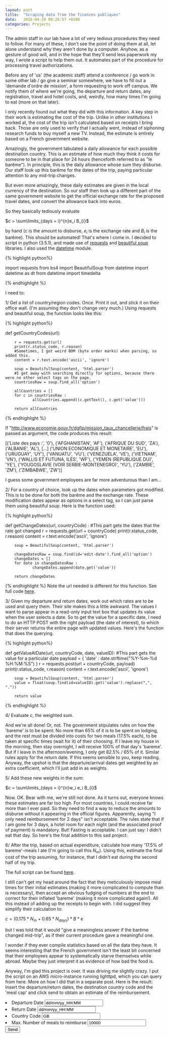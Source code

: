```yaml
---
layout: post
title:  "Scraping data from the finances publiques"
date:   2016-04-29 00:26:57 +0100
categories: Projects
---
```


The admin staff in our lab have a lot of very tedious procedures they need to follow. For many of these, I don't see the point of doing them at all, let alone understand why they aren't done by a computer. Anyhow, as a gesture of good will, and in the hope that they'll send less paperwork my way, I wrote a script to help them out. It automates part of the procedure for processing travel authorizations.

Before any of 'us' (the academic staff) attend a conference / go work in some other lab / go give a seminar somewhere, we have to fill out a 'demande d'ordre de mission', a form requesting to work off campus. We notify them of where we're going, the departure and return dates, any registration, travel and hotel costs, and, weirdly, how many times I'm going to eat (more on that later).

I only recently found out what they did with this information. A key step in their work is estimating the cost of the trip. Unlike in other institutions I worked at, the cost of the trip isn't calculated based on receipts I bring back. Those are only used to verify that I actually went, instead of siphoning research funds to buy myself a new TV. Instead, the estimate is entirely based on a French government website.

Amazingly, the government tabulated a daily allowance for each possible destination country. This is an estimate of how much they think it costs for someone to be in that place for 24 hours (henceforth referred to as "le barême"). In principle, this is the daily allowance whose sum they disburse. Our staff look up this barême for the dates of the trip, paying particular attention to any mid-trip changes. 

But even more amazingly, these daily estimates are given in the local currency of the destination. So our staff then look up a different part of the same government website to get the official exchange rate for the proposed travel dates, and convert the allowance back into euros. 

So they basically tediously evaluate

<script type="text/x-mathjax-config">
        MathJax.Hub.Config({tex2jax: {inlineMath: [['$','$'], ['\\(','\\)']]}});
</script>
<script type="text/javascript" async
  src="https://cdn.mathjax.org/mathjax/latest/MathJax.js?config=TeX-AMS_CHTML">
</script>

$c = \sum\limits_{days = i}^{n}e_i B_{i}$


by hand ($c$ is the amount to disburse, $e_i$ is the exchange rate and $B_i$ is the barême). This should be automated! That's where I come in. I decided to script in python (3.5.1), and made use of [requests] and [beautiful soup] libraries. I also used the [datetime] module.

{% highlight python%}

import requests
from bs4 import BeautifulSoup
from datetime import datetime as dt
from datetime import timedelta

{% endhighlight %}

I need to:

1/ Get a list of country/region codes. Once. Print it out, and stick it on their office wall. (I'm assuming they don't change very much.) Using requests and beautiful soup, the function looks like this:

{% highlight python%}

def getCountryCodes(url):
        
        r = requests.get(url)
        print(r.status_code, r.reason)
        #Sometimes, I got weird BOM (byte order marks) when parsing, so added this.
        content = r.text.encode('ascii', 'ignore')

        soup = BeautifulSoup(content, 'html.parser')
        #I got away with searching directly for options, because there were no other select tags on the page.
        countriesRaw = soup.find_all('option')

        allCountries = []
        for c in countriesRaw :
                allCountries.append((c.getText(), c.get('value')))
        
        return allCountries

{% endhighlight %}

If "http://www.economie.gouv.fr/dgfip/mission_taux_chancellerie/frais" is passed as argument, the code produces this result:

[('Liste des pays :', '0'), ('AFGHANISTAN', 'AF'), ('AFRIQUE DU SUD', 'ZA'), ('ALBANIE', 'AL'), [...] ('UNION ECONOMIQUE ET MONETAIRE', 'EU'), ('URUGUAY', 'UY'), ('VANUATU', 'VU'), ('VENEZUELA', 'VE'), ('VIETNAM', 'VN'), ('WALLIS ET FUTUNA, ILES', 'WF'), ('YEMEN (REPUBLIQUE DU)', 'YE'), ('YOUGOSLAVIE (VOIR SERBIE-MONTENEGRO)', 'YU'), ('ZAMBIE', 'ZM'), ('ZIMBABWE', 'ZW')]

I guess some government employees are far more adventurous than I am...

2/ For a country of choice, look up the dates when parameters got modified. This is to be done for both the barême and the exchange rate. These modification dates appear as options in a select tag, so I can just parse them using beautiful soup. Here is the function used:

{% highlight python%}

def getChangeDates(url, countryCode) :
        #This part gets the dates that the rate got changed
        r = requests.get(url + countryCode)
        print(r.status_code, r.reason)
        content = r.text.encode('ascii', 'ignore')

        soup = BeautifulSoup(content, 'html.parser')

        changeDatesRaw = soup.find(id='edit-date').find_all('option')
        changeDates = []
        for date in changeDatesRaw :
                changeDates.append(date.get('value'))

        return changeDates

{% endhighlight %}
Note the url needed is different for this function. See full code [here].

3/ Given my departure and return dates, work out which rates are to be used and query them. Their site makes this a little awkward. The values I want to parse appear in a read-only input text box that updates its value when the user selects a date. So to get the value for a specific date, I need to do an HTTP POST with the right payload (the date of interest), to which their server returns the entire page with updated values. Here's the function that does the querying.

{% highlight python%}

def getValueAtDate(url, countryCode, date, valueID):
        #This part gets the value for a particular date
        payload = {
                'date' : date.strftime("%Y-%m-%d %H:%M:%S")
        }
        r = requests.post(url + countryCode, payload)
        print(r.status_code, r.reason)
        content = r.text.encode('ascii', 'ignore')

        soup = BeautifulSoup(content, 'html.parser')
        value = float(soup.find(id=valueID).get('value').replace(",", "."))

        return value

{% endhighlight %}

4/ Evaluate $c$, the weighted sum.

And we're all done! Or, not. The government stipulates rules on how the 'bareme' is to be spent: No more than 65% of it is to be spent on lodging, and the rest must be divided into costs for two meals (17.5% each), to be taken at specific times (wait for it) of their choosing. If I leave my house in the morning, then stay overnight, I will receive 100% of that day's 'bareme'. But if I leave in the afternoon/evening, I only get 82.5% / 65% of it. Similar rules apply for the return date. If this seems sensible to you, keep reading. Anyway, the upshot is that the departure/arrival dates get weighted by an extra coefficient, which I'll just add in as weights.

5/ Add these new weights in the sum:

$c = \sum\limits_{days = i}^{n}w_i e_i B_{i}$

Now. OK. Bear with me, we're still not done. As it turns out, everyone knows these estimates are far too high. For most countries, I could receive far more than I ever paid. So they need to find a way to reduce the amounts to disburse without it appearing in the official figures. Apparently, saying "I only need reimbursement for 2 days" isn't acceptable. The rules state that if I am gone for 3 days, a hotel room for each night (and the associated proof of payment) is mandatory. But! Fasting is acceptable. I can just say: I didn't eat that day. So here's the final addition to this sad project:

6/ After the trip, based on actual expenditure, calculate how many '17.5% of bareme'-meals I ate (I'm going to call this $N_m$). Using this, estimate the final cost of the trip assuming, for instance, that I didn't eat during the second half of my trip. 

The full script can be found [here].

I still can't get my head around the fact that they meticulously impose meal times for their initial estimates (making it more complicated to compute than is necessary), then accept an obvious fudging of numbers at the end to correct for their inflated 'bareme' (making it more complicated again!). All this instead of adding up the receipts to begin with. 
I did suggest they simplify their calculation to: 

$c =  \left(0.175 * N_m + 0.65 * N_{days} \right) * B * e$

 but I was told that it would "give a meaningless answer if the barême changed mid-trip", as if their current procedure gave a meaningful one.

I wonder if they ever compile statistics based on all the data they have. It seems interesting that the French government isn't the least bit concerned that their employees appear to systematically starve themselves while abroad. Maybe they just interpret it as evidence of how bad the food is.

Anyway, I'm glad this project is over. It was driving me slightly crazy. I put the script on an AWS micro-instance running lighttpd, which you can query from here. More on how I did that in a separate post. Here is the result: Insert the departure/return dates, the destination country code and the 'meal cap' and click send to obtain an estimate of the reimbursement. 

<div>
	<form action="http://ec2-34-248-121-79.eu-west-1.compute.amazonaws.com/cgi-bin/scrapefp.py" method='get' id='info_trip'>
        <li> 
            <label for='departure_date'>Departure Date</label>
            <input type='text' id='departure_date' name='departure_date' value='dd/mm/yy_HH:MM'/>
        </li>
        <li>
            <label for='return_date'>Return Date</label>
            <input id='return_date' name='return_date' value='dd/mm/yy_HH:MM'/>
        </li>
        <li>
            <label for='country_code'>Country Code</label>
            <input type='text' id='country_code' name='country_code' value='GB'/>
        </li>
        <li>
            <label for='meal_cap'>Max. Number of meals to reimburse</label>
            <input type='text' id='meal_cap' name='meal_cap' value='10000'>
        </li>
        <input type='submit' value="Send">
	</form>
    
	
</div>


[requests]: http://docs.python-requests.org/en/master/#
[beautiful soup]: https://www.crummy.com/software/BeautifulSoup/bs4/doc/
[datetime]: https://docs.python.org/2/library/datetime.html
[here]: https://github.com/Stok/scrapefp/blob/master/cgi-bin/scrapefp.py

